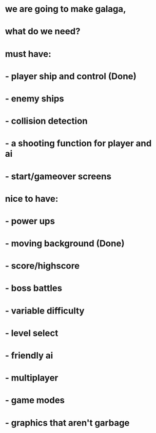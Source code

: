 # we are going to make galaga, 
# what do we need?
# must have:
# - player ship and control (Done)
# - enemy ships
# - collision detection
# - a shooting function for player and ai
# - start/gameover screens
# nice to have:
# - power ups
# - moving background (Done)
# - score/highscore
# - boss battles
# - variable difficulty
# - level select
# - friendly ai
# - multiplayer
# - game modes
# - graphics that aren't garbage
